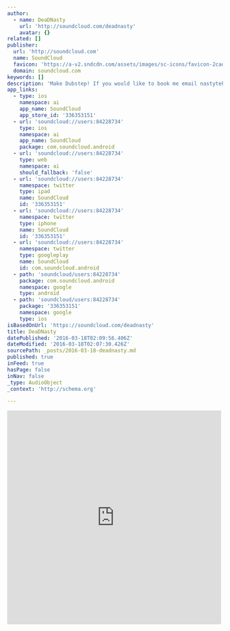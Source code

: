 ```yaml
---
author:
  - name: DeaDNasty
    url: 'http://soundcloud.com/deadnasty'
    avatar: {}
related: []
publisher:
  url: 'http://soundcloud.com'
  name: SoundCloud
  favicon: 'https://a-v2.sndcdn.com/assets/images/sc-icons/favicon-2cadd14b.ico'
  domain: soundcloud.com
keywords: []
description: 'Make Dubstep! If you would like to book me email nastyteknology@gmail.com Always down to talk music if so hit me up! Twitter: @DeaD_KiDD Vine: DEADNASTY Insta: deadnasty_dubstep'
app_links:
  - type: ios
    namespace: ai
    app_name: SoundCloud
    app_store_id: '336353151'
  - url: 'soundcloud://users:84228734'
    type: ios
    namespace: ai
    app_name: SoundCloud
    package: com.soundcloud.android
  - url: 'soundcloud://users:84228734'
    type: web
    namespace: ai
    should_fallback: 'false'
  - url: 'soundcloud://users:84228734'
    namespace: twitter
    type: ipad
    name: SoundCloud
    id: '336353151'
  - url: 'soundcloud://users:84228734'
    namespace: twitter
    type: iphone
    name: SoundCloud
    id: '336353151'
  - url: 'soundcloud://users:84228734'
    namespace: twitter
    type: googleplay
    name: SoundCloud
    id: com.soundcloud.android
  - path: 'soundcloud/users:84228734'
    package: com.soundcloud.android
    namespace: google
    type: android
  - path: 'soundcloud/users:84228734'
    package: '336353151'
    namespace: google
    type: ios
isBasedOnUrl: 'https://soundcloud.com/deadnasty'
title: DeaDNasty
datePublished: '2016-03-18T02:09:56.406Z'
dateModified: '2016-03-18T02:07:30.426Z'
sourcePath: _posts/2016-03-18-deadnasty.md
published: true
inFeed: true
hasPage: false
inNav: false
_type: AudioObject
_context: 'http://schema.org'

---
```

<iframe src="https://cdn.embedly.com/widgets/media.html?src=https%3A%2F%2Fw.soundcloud.com%2Fplayer%2F%3Fvisual%3Dtrue%26url%3Dhttp%253A%252F%252Fapi.soundcloud.com%252Fusers%252F84228734%26show_artwork%3Dtrue&amp;url=https%3A%2F%2Fsoundcloud.com%2Fdeadnasty&amp;image=http%3A%2F%2Fi1.sndcdn.com%2Favatars-000185356218-07wjxh-t500x500.jpg&amp;key=b7d04c9b404c499eba89ee7072e1c4f7&amp;type=text%2Fhtml&amp;schema=soundcloud" width="500" height="500" scrolling="no" frameborder="0" allowfullscreen="allowfullscreen" style=""></iframe>